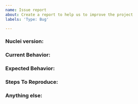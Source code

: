 ```yaml
---
name: Issue report
about: Create a report to help us to improve the project
labels: 'Type: Bug'

---
```


<!-- 
Note:
1. Please search to see if an issue already exists for the bug you encountered.
2. For support requests, FAQs or "How to" questions, please use the GitHub Discussions section instead - https://github.com/projectdiscovery/nuclei/discussions or
3. Join our discord server at https://discord.gg/projectdiscovery and post the question on the #nuclei channel.
-->

<!-- ISSUES MISSING IMPORTANT INFORMATION MAY BE CLOSED WITHOUT INVESTIGATION. -->

### Nuclei version:
<!-- You can find current version of nuclei with "nuclei -version" -->
<!-- We only accept issues that are reproducible on the latest version of nuclei. -->
<!-- You can find the latest version of project at https://github.com/projectdiscovery/nuclei/releases/ -->

### Current Behavior:
<!-- A concise description of what you're experiencing. -->

### Expected Behavior:
<!-- A concise description of what you expected to happen. -->

### Steps To Reproduce:
<!--
Example: steps to reproduce the behavior:
1. Run 'nuclei -t ... -u ..'
2. See error...
-->


### Anything else:
<!-- Links? References? Screnshots? Anything that will give us more context about the issue that you are encountering! -->
